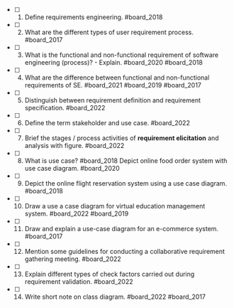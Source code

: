 - [ ] 1. Define requirements engineering. #board_2018 
- [ ] 2. What are the different types of user requirement process. #board_2017 
- [ ] 3. What is the functional and non-functional requirement of software engineering (process)? - Explain. #board_2020 #board_2018 
- [ ] 4. What are the difference between functional and non-functional requirements of SE. #board_2021 #board_2019 #board_2017 
- [ ] 5. Distinguish between requirement definition and requirement specification. #board_2022 
- [ ] 6. Define the term stakeholder and use case. #board_2022 
- [ ] 7. Brief the stages / process activities of **requirement elicitation** and analysis with figure. #board_2022 
- [ ] 8. What is use case? #board_2018  Depict online food order system with use case diagram. #board_2020 
- [ ] 9. Depict the online flight reservation system using a use case diagram. #board_2018 
- [ ] 10. Draw a use a case diagram for virtual education management system. #board_2022 #board_2019 
- [ ] 11. Draw and explain a use-case diagram for an e-commerce system. #board_2017 
- [ ] 12. Mention some guidelines for conducting a collaborative requirement gathering meeting. #board_2022 
- [ ] 13. Explain different types of check factors carried out during requirement validation. #board_2022 
- [ ] 14. Write short note on class diagram. #board_2022 #board_2017 